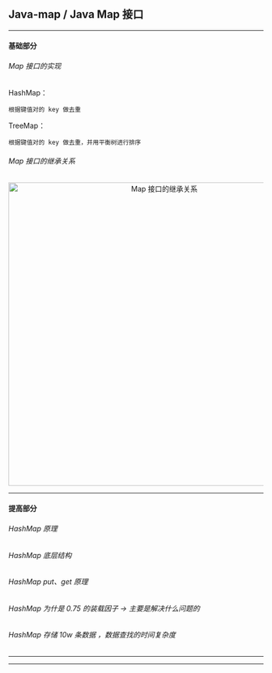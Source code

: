 ## Java-map / Java Map 接口

---

#### 基础部分

###### Map 接口的实现

HashMap：

    根据键值对的 key 做去重

TreeMap：

    根据键值对的 key 做去重，并用平衡树进行排序

###### Map 接口的继承关系

<div align="center">
<img width="600"  alt="Map 接口的继承关系" src="https://github.com/bourneo/self-cultivation-of-a-software-engineer/blob/master/7_image/java/Java-map.webp"/></div>




---

#### 提高部分

###### HashMap 原理

###### HashMap 底层结构

###### HashMap put、get 原理

###### HashMap 为什是 0.75 的装载因子 -> 主要是解决什么问题的

###### HashMap 存储 10w 条数据 ，数据查找的时间复杂度

---






---













